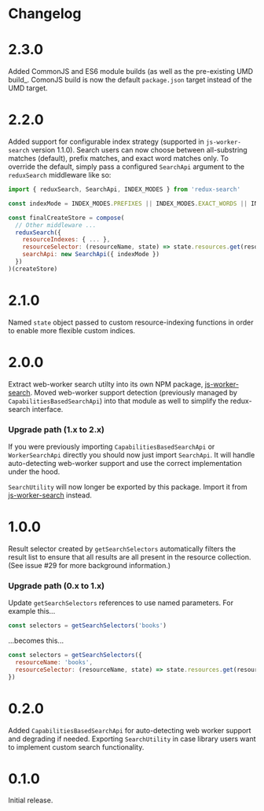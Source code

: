 # Changelog

# 2.3.0
Added CommonJS and ES6 module builds (as well as the pre-existing UMD build_.
ComonJS build is now the default `package.json` target instead of the UMD target.

# 2.2.0
Added support for configurable index strategy (supported in `js-worker-search` version 1.1.0).
Search users can now choose between all-substring matches (default), prefix matches, and exact word matches only.
To override the default, simply pass a configured `SearchApi` argument to the `reduxSearch` middleware like so:

```js
import { reduxSearch, SearchApi, INDEX_MODES } from 'redux-search'

const indexMode = INDEX_MODES.PREFIXES || INDEX_MODES.EXACT_WORDS || INDEX_MODES.ALL_SUBSTRINGS

const finalCreateStore = compose(
  // Other middleware ...
  reduxSearch({
    resourceIndexes: { ... },
    resourceSelector: (resourceName, state) => state.resources.get(resourceName),
    searchApi: new SearchApi({ indexMode })
  })
)(createStore)
```

# 2.1.0
Named `state` object passed to custom resource-indexing functions in order to enable more flexible custom indices.

# 2.0.0
Extract web-worker search utilty into its own NPM package, [js-worker-search](https://github.com/bvaughn/js-worker-search). Moved web-worker support detection (previously managed by `CapabilitiesBasedSearchApi`) into that module as well to simplify the redux-search interface.

### Upgrade path (1.x to 2.x)
If you were previously importing `CapabilitiesBasedSearchApi` or `WorkerSearchApi` directly you should now just import `SearchApi`. It will handle auto-detecting web-worker support and use the correct implementation under the hood.

`SearchUtility` will now longer be exported by this package. Import it from [js-worker-search](https://github.com/bvaughn/js-worker-search) instead.

# 1.0.0
Result selector created by `getSearchSelectors` automatically filters the result list to ensure that all results are all present in the resource collection. (See issue #29 for more background information.)

### Upgrade path (0.x to 1.x)

Update `getSearchSelectors` references to use named parameters. For example this...

```javascript
const selectors = getSearchSelectors('books')
```

...becomes this...

```javascript
const selectors = getSearchSelectors({
  resourceName: 'books',
  resourceSelector: (resourceName, state) => state.resources.get(resourceName)
})
```

# 0.2.0
Added `CapabilitiesBasedSearchApi` for auto-detecting web worker support and degrading if needed.
Exporting `SearchUtility` in case library users want to implement custom search functionality.

# 0.1.0
Initial release.
